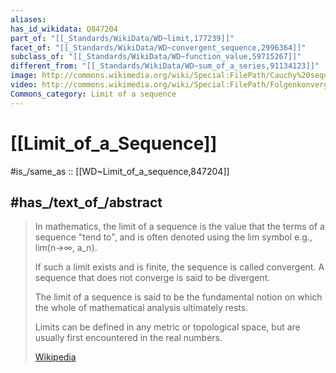 ```yaml
---
aliases:
has_id_wikidata: Q847204
part_of: "[[_Standards/WikiData/WD~limit,177239]]"
facet_of: "[[_Standards/WikiData/WD~convergent_sequence,2996364]]"
subclass_of: "[[_Standards/WikiData/WD~function_value,59715267]]"
different_from: "[[_Standards/WikiData/WD~sum_of_a_series,91134123]]"
image: http://commons.wikimedia.org/wiki/Special:FilePath/Cauchy%20sequence%20illustration.svg
video: http://commons.wikimedia.org/wiki/Special:FilePath/Folgenkonvergenz%20-%20Quatematik.webm
Commons_category: Limit of a sequence
---
```


# [[Limit_of_a_Sequence]] 

#is_/same_as :: [[WD~Limit_of_a_sequence,847204]] 

## #has_/text_of_/abstract 

> In mathematics, the limit of a sequence is the value that the terms of a sequence "tend to", 
> and is often denoted using the lim symbol e.g., lim(n→∞, a_n). 
> 
> If such a limit exists and is finite, the sequence is called convergent. 
> A sequence that does not converge is said to be divergent. 
> 
> The limit of a sequence is said to be the fundamental notion 
> on which the whole of mathematical analysis ultimately rests.
>
> Limits can be defined in any metric or topological space, 
> but are usually first encountered in the real numbers.
>
> [Wikipedia](https://en.wikipedia.org/wiki/Limit%20of%20a%20sequence) 

